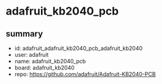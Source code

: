 # adafruit_kb2040_pcb
 
## summary 
* id: adafruit_adafruit_kb2040_pcb_adafruit_kb2040
* user: adafruit
* name: adafruit_kb2040_pcb
* board: adafruit_kb2040
* repo: https://github.com/adafruit/Adafruit-KB2040-PCB









